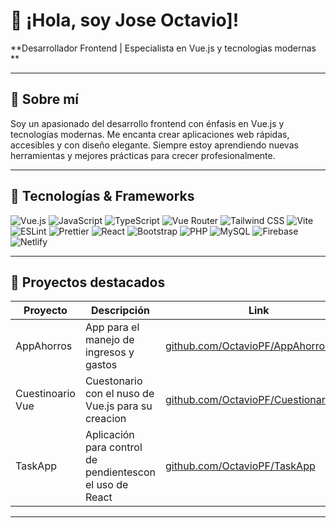 # 👋 ¡Hola, soy Jose Octavio]!

**Desarrollador Frontend | Especialista en Vue.js y tecnologias modernas **

---

## 🌟 Sobre mí
Soy un apasionado del desarrollo frontend con énfasis en Vue.js y tecnologías modernas. Me encanta crear aplicaciones web rápidas, accesibles y con diseño elegante. Siempre estoy aprendiendo nuevas herramientas y mejores prácticas para crecer profesionalmente.

---

## 🚀 Tecnologías & Frameworks

![Vue.js](https://img.shields.io/badge/-Vue.js-42b883?style=for-the-badge&logo=vue.js&logoColor=white)
![JavaScript](https://img.shields.io/badge/-JavaScript-F7DF1E?style=for-the-badge&logo=javascript&logoColor=black)
![TypeScript](https://img.shields.io/badge/-TypeScript-3178C6?style=for-the-badge&logo=typescript&logoColor=white)
![Vue Router](https://img.shields.io/badge/-Vue%20Router-35495E?style=for-the-badge&logo=vue.js&logoColor=white)
![Tailwind CSS](https://img.shields.io/badge/-Tailwind_CSS-38B2AC?style=for-the-badge&logo=tailwind-css&logoColor=white)
![Vite](https://img.shields.io/badge/-Vite-646CFF?style=for-the-badge&logo=vite&logoColor=white)
![ESLint](https://img.shields.io/badge/-ESLint-4B32C3?style=for-the-badge&logo=eslint&logoColor=white)
![Prettier](https://img.shields.io/badge/-Prettier-F7B93E?style=for-the-badge&logo=prettier&logoColor=white)
![React](https://img.shields.io/badge/-React-61DAFB?style=for-the-badge&logo=react&logoColor=white)
![Bootstrap](https://img.shields.io/badge/-Bootstrap-7952B3?style=for-the-badge&logo=bootstrap&logoColor=white)
![PHP](https://img.shields.io/badge/-PHP-777BB4?style=for-the-badge&logo=php&logoColor=white)
![MySQL](https://img.shields.io/badge/-MySQL-4479A1?style=for-the-badge&logo=mysql&logoColor=white)
![Firebase](https://img.shields.io/badge/-Firebase-FFCA28?style=for-the-badge&logo=firebase&logoColor=black)
![Netlify](https://img.shields.io/badge/-Netlify-00C7B7?style=for-the-badge&logo=netlify&logoColor=white)



---

## 💼 Proyectos destacados

| Proyecto           | Descripción                                        | Link                                               |
|--------------------|--------------------------------------------------|----------------------------------------------------|
| AppAhorros     | App para el manejo de ingresos y gastos   | [github.com/OctavioPF/AppAhorros](https://github.com/OctavioPF/AppAhorros) |
| Cuestinoario Vue  | Cuestonario con el nuso de Vue.js para su creacion| [github.com/OctavioPF/CuestionarioVue](https://github.com/OctavioPF/CuestionarioVue)       |
| TaskApp      | Aplicación para control de pendientescon el uso de React  | [github.com/OctavioPF/TaskApp](https://github.com/OctavioPF/TaskApp)|


---




